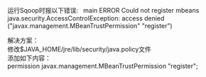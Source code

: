 运行Sqoop时报以下错误:  
main ERROR Could not register mbeans java.security.AccessControlException: access denied ("javax.management.MBeanTrustPermission" "register")  

解决方案：  
修改$JAVA_HOME/jre/lib/security/java.policy文件  
添加如下内容：  
permission javax.management.MBeanTrustPermission "register";
